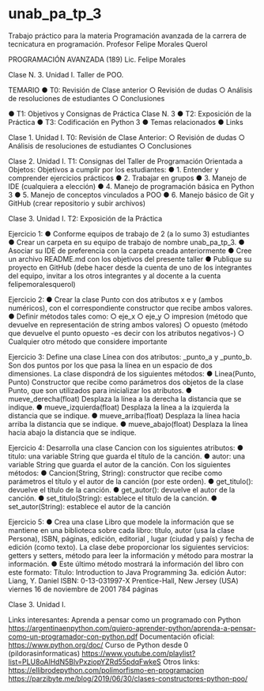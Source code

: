 # unab_pa_tp_3
Trabajo práctico para la materia Programación avanzada de la carrera de tecnicatura en programación. Profesor Felipe Morales Querol

PROGRAMACIÓN AVANZADA (189)
Lic. Felipe Morales

Clase N. 3. Unidad I. Taller de POO.

TEMARIO
● T0: Revisión de Clase anterior
○ Revisión de dudas
○ Análisis de resoluciones de estudiantes
○ Conclusiones

● T1: Objetivos y Consignas de Práctica Clase N. 3
● T2: Exposición de la Práctica
● T3: Codificación en Python 3
● Temas relacionados
● Links

Clase 1. Unidad I.
T0: Revisión de Clase Anterior:
○ Revisión de dudas
○ Análisis de resoluciones de estudiantes
○ Conclusiones

Clase 2. Unidad I.
T1: Consignas del Taller de Programación Orientada a Objetos:
Objetivos a cumplir por los estudiantes:
● 1. Entender y comprender ejercicios prácticos
● 2. Trabajar en grupos
● 3. Manejo de IDE (cualquiera a elección)
● 4. Manejo de programación básica en Python 3
● 5. Manejo de conceptos vinculados a POO
● 6. Manejo básico de Git y GitHub (crear repositorio y subir archivos)

Clase 3. Unidad I.
T2: Exposición de la Práctica

Ejercicio 1:
● Conforme equipos de trabajo de 2 (a lo sumo 3) estudiantes
● Crear un carpeta en su equipo de trabajo de nombre unab_pa_tp_3.
● Asociar su IDE de preferencia con la carpeta creada anteriormente
● Cree un archivo README.md con los objetivos del presente taller
● Publique su proyecto en GitHub (debe hacer desde la cuenta de uno de los integrantes del equipo,
invitar a los otros integrantes y al docente a la cuenta felipemoralesquerol)

Ejercicio 2:
● Crear la clase Punto con dos atributos x e y (ambos numéricos), con el correspondiente
constructor que recibe ambos valores.
● Definir métodos tales como:
○ eje_x
○ eje_y
○ impresion (método que devuelve en representación de string ambos valores)
○ opuesto (método que devuelve el punto opuesto -es decir con los atributos
negativos-)
○ Cualquier otro método que considere importante


Ejercicio 3:
Define una clase Línea con dos atributos: _punto_a y _punto_b. Son dos puntos por los que
pasa la línea en un espacio de dos dimensiones.
La clase dispondrá de los siguientes métodos:
● Linea(Punto, Punto) Constructor que recibe como parámetros dos objetos de la clase
Punto, que son utilizados para inicializar los atributos.
● mueve_derecha(float) Desplaza la línea a la derecha la distancia que se indique.
● mueve_izquierda(float) Desplaza la línea a la izquierda la distancia que se indique.
● mueve_arriba(float) Desplaza la línea hacia arriba la distancia que se indique.
● mueve_abajo(float) Desplaza la línea hacia abajo la distancia que se indique.


Ejercicio 4:
Desarrolla una clase Cancion con los siguientes atributos:
● titulo: una variable String que guarda el título de la canción.
● autor: una variable String que guarda el autor de la canción.
Con los siguientes métodos:
● Cancion(String, String): constructor que recibe como parámetros el título y el autor de la
canción (por este orden).
● get_titulo(): devuelve el título de la canción.
● get_autor(): devuelve el autor de la canción.
● set_titulo(String): establece el título de la canción.
● set_autor(String): establece el autor de la canción


Ejercicio 5:
● Crea una clase Libro que modele la información que se mantiene en una biblioteca sobre
cada libro: título, autor (usa la clase Persona), ISBN, páginas, edición, editorial , lugar
(ciudad y país) y fecha de edición (como texto). La clase debe proporcionar los siguientes
servicios: getters y setters, método para leer la información y método para mostrar la
información.
● Este último método mostrará la información del libro con este formato:
Título: Introduction to Java Programming 3a. edición
Autor: Liang, Y. Daniel
ISBN: 0-13-031997-X
Prentice-Hall, New Jersey (USA)
viernes 16 de noviembre de 2001
784 páginas

Clase 3. Unidad I.

Links interesantes:
Aprenda a pensar como un programado con Python
https://argentinaenpython.com/quiero-aprender-python/aprenda-a-pensar-como-un-programador-con-python.pdf
Documentación oficial:
https://www.python.org/doc/
Curso de Python desde 0 (pildorasinformaticas)
https://www.youtube.com/playlist?list=PLU8oAlHdN5BlvPxziopYZRd55pdqFwkeS
Otros links:
https://ellibrodepython.com/polimorfismo-en-programacion
https://parzibyte.me/blog/2019/06/30/clases-constructores-python-poo/
